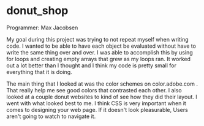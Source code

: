 # donut_shop

Programmer: Max Jacobsen

My goal during this project was trying to not repeat myself when writing code.
I wanted to be able to have each object be evaluated without have to write the
same thing over and over. I was able to accomplish this by using for loops
and creating empty arrays that grew as my loops ran. It worked out a lot better
than I thought and I think my code is pretty small for everything that it is doing.

The main thing that I looked at was the color schemes on color.adobe.com . That really
help me see good colors that contrasted each other. I also looked at a couple donut
websites to kind of see how they did their layout. I went with what looked best to me.
I think CSS is very important when it comes to designing your web page. If it doesn't
look pleasurable, Users aren't going to watch to navigate it. 
